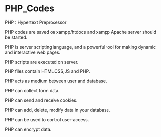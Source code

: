# PHP_Codes
PHP : Hypertext Preprocessor

PHP codes are saved on xampp/htdocs and xampp Apache server should be started.

PHP is server scripting language, and a powerful tool for making dynamic and interactive web pages.

PHP scripts are executed on server.

PHP files contain HTML,CSS,JS and PHP.

PHP acts as medium between user and database.

PHP can collect form data.

PHP can send and receive cookies.

PHP can add, delete, modify data in your database.

PHP can be used to control user-access.

PHP can encrypt data.

